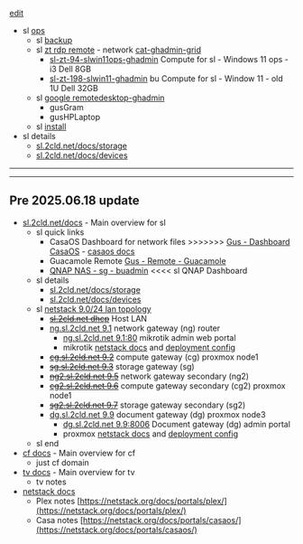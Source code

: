 [edit](https://github.com/2cld/sl/edit/main/README.md)

- sl [ops](./ops)
  - sl [backup](./ops/backup)
  - sl [zt rdp remote](./ops/rdp) - network [cat-ghadmin-grid](https://my.zerotier.com/network/d5e5fb65371eb4a4)
    - [sl-zt-94-slwin11ops-ghadmin](./ops/rdp/README.md) Compute for sl - Windows 11 ops - i3 Dell 8GB
    - [sl-zt-198-slwin11-ghadmin](./ops/rdp/README.md) bu Compute for sl - Window 11 - old 1U Dell 32GB
  - sl [google remotedesktop-ghadmin](https://remotedesktop.google.com/access)
    - gusGram
    - gusHPLaptop
  - sl [install](./install)
- sl details
  - [sl.2cld.net/docs/storage](./docs/storage)
  - [sl.2cld.net/docs/devices](./docs/devices)

---
---
Pre 2025.06.18 update
---
- [sl.2cld.net/docs](./docs/) - Main overview for sl
  - sl quick links
    - CasaOS Dashboard for network files >>>>>>> [Gus - Dashboard CasaOS](http://192.168.0.70/) - [casaos docs](https://netstack.org/docs/portals/casaos/)
    - Guacamole Remote [Gus - Remote - Guacamole](http://192.168.0.70:8090/guacamole/#/)
    - [QNAP NAS - sg - buadmin](http://192.168.0.6:8080/) <<<< sl QNAP Dashboard
  - sl details
    - [sl.2cld.net/docs/storage](./docs/storage)
    - [sl.2cld.net/docs/devices](./docs/devices)
  - sl [netstack 9.0/24 lan topology](https://netstack.org/docs/lan/)
    - [~~sl.2cld.net dhcp~~]() Host LAN
    - [ng.sl.2cld.net 9.1]() network gateway (ng) router
      - [ng.sl.2cld.net 9.1:80](http://192.168.9.1/) mikrotik admin web portal
      - mikrotik [netstack docs]() and [deployment config]()
    - [~~cg.sl.2cld.net 9.2~~]() compute gateway (cg) proxmox node1
    - [~~sg.sl.2cld.net 9.3~~]() storage gateway (sg)
    - [~~ng2.sl.2cld.net 9.5~~]() network gateway secondary (ng2)
    - [~~cg2.sl.2cld.net 9.6~~]() compute gateway secondary (cg2) proxmox node1
    - [~~sg2.sl.2cld.net 9.7~~]() storage gateway secondary (sg2)
    - [dg.sl.2cld.net 9.9]() document gateway (dg) proxmox node3 
      - [dg.sl.2cld.net 9.9:8006](https://192.168.9.9:8006/) Document gateway (dg) admin portal
      - proxmox [netstack docs](https://netstack.org/docs/lan/compute/proxmox/) and [deployment config]()
  - sl end
- [cf docs](https://cf.2cld.net/docs/) - Main overview for cf
  - just cf domain
- [tv docs](https://tv.2cld.net/) - Main overview for tv
  - tv notes
- [netstack docs](https://netstack.org/docs)
  - Plex notes [https://netstack.org/docs/portals/plex/](https://netstack.org/docs/portals/plex/)
  - Casa notes [https://netstack.org/docs/portals/casaos/](https://netstack.org/docs/portals/casaos/)
